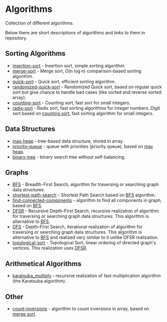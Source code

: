 # Algorithms
Collection of different algorithms.

Below there are short descriptions of algorithms and links to them in repository.

## Sorting Algorithms
* [insertion-sort](https://github.com/TheStigger/algorithms/blob/master/sorting-algorithms/insertion-sort.py) - 
Insertion sort, simple sorting algorithm.
* [merge-sort](https://github.com/TheStigger/algorithms/blob/master/sorting-algorithms/merge-sort.py) - 
Merge sort, O(n log n) comparison-based sorting algorithm.
* [quick-sort](https://github.com/TheStigger/algorithms/blob/master/sorting-algorithms/quick-sort.py) - 
Quick sort, efficient sorting algorithm.
* [randomized-quick-sort](https://github.com/TheStigger/algorithms/blob/master/sorting-algorithms/randomized-quick-sort.py) - 
Randomized Quick sort, based on regular quick sort but give chance to handle bad cases (like sorted and reverse sorted array).
* [counting-sort](https://github.com/TheStigger/algorithms/blob/master/sorting-algorithms/counting-sort.py) - 
Counting sort, fast sort for small integers.
* [radix-sort](https://github.com/TheStigger/algorithms/blob/master/sorting-algorithms/radix-sort.py) - 
Radix sort, fast sorting algorithms for integer numbers. Digit sort based on 
[counting sort](https://github.com/TheStigger/algorithms/blob/master/sorting-algorithms/counting-sort.py), fast sorting algorithm for small integers.

## Data Structures
* [max-heap](https://github.com/TheStigger/algorithms/blob/master/data-structures/max-heap.py) - 
tree-based data structure, stored in array.
* [priority-queue](https://github.com/TheStigger/algorithms/blob/master/data-structures/priority-queue.py) - 
queue with priorities (priority queue), based on [max heap](https://github.com/TheStigger/algorithms/blob/master/data-structures/priority-queue.py).
* [binary-tree](https://github.com/TheStigger/algorithms/blob/master/data-structures/binary-tree.py) - 
binary search tree without self-balancing.

## Graphs
* [BFS](https://github.com/TheStigger/algorithms/blob/master/graphs/bfs.py) - 
Breadth-First Search, algorithm for traversing or searching graph data structures.
* [shortest-path-search](https://github.com/TheStigger/algorithms/blob/master/graphs/shortest-path-search.py) - 
Shortest Path Search based on [BFS](https://github.com/TheStigger/algorithms/blob/master/graphs/bfs.py) 
algorithm.
* [find-connected-components](https://github.com/TheStigger/algorithms/blob/master/graphs/find-connected-components.py) - 
algorithm to find all components in graph, based on [BFS](https://github.com/TheStigger/algorithms/blob/master/graphs/bfs.py).
* [DFSR](https://github.com/TheStigger/algorithms/blob/master/graphs/dfsr.py) - 
Recursive Depth-First Search, recursive realization of algorithm for traversing 
or searching graph data structures. This algorithm is alternative to 
[BFS](https://github.com/TheStigger/algorithms/blob/master/graphs/bfs.py).
* [DFS](https://github.com/TheStigger/algorithms/blob/master/graphs/dfs.py) - 
Depth-First Search, iterational realization of algorithm for traversing 
or searching graph data structures. This algorithm is alternative to 
[BFS](https://github.com/TheStigger/algorithms/blob/master/graphs/bfs.py) and 
realized very similar to it unlike DFSR realization.
* [topological-sort](https://github.com/TheStigger/algorithms/blob/master/graphs/topological-sort.py) - 
Topological Sort, linear ordering of directed graph's vertices. This 
realization uses [DFSR](https://github.com/TheStigger/algorithms/blob/master/graphs/dfsr.py).

## Arithmetical Algorithms
* [karatsuba_multiply](https://github.com/TheStigger/algorithms/blob/master/arithmetical-algorithms/karatsuba_multiply.py) - 
recursive realization of fast multiplication algorithm (the Karatsuba algorithm).

## Other
* [count-inversions](https://github.com/TheStigger/algorithms/blob/master/other/count-inversions.py) - 
algorithm to count inversions in array, based on 
[merge sort](https://github.com/TheStigger/algorithms/blob/master/merge-sort.py).